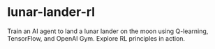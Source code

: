 # lunar-lander-rl
 Train an AI agent to land a lunar lander on the moon using Q-learning, TensorFlow, and OpenAI Gym. Explore RL principles in action.
